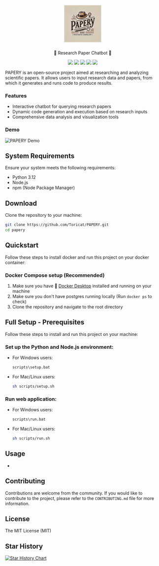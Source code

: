 
<!-- DOCTOC SKIP -->

<h1 align="center">
 <a href="https://www.papery.com">
  <picture>
    <source media="(prefers-color-scheme: dark)" srcset="docs/images/papery_logo.png"/>
    <img height="120" src="docs/images/papery_logo.png"/>
  </picture>
 </a>
 <br />
</h1>
<p align="center">
🚀 Research Paper Chatbot 🚀
</p>
<p align="center">
  <a href="https://www.papery.com/"><img src="https://img.shields.io/badge/Website-blue?logo=googlechrome&logoColor=white"/></a>
  <a href="https://docs.papery.com/"><img src="https://img.shields.io/badge/Docs-yellow?logo=gitbook&logoColor=white"/></a>
  <a href="https://discord.gg/MYEB3xQE"><img src="https://img.shields.io/discord/1300352164748591205?logo=discord&label=discord"/></a>
  <a href="https://github.com/Toricat/PAPERY"><img src="https://img.shields.io/github/stars/Toricat/PAPERY" /></a>
  <a href="https://github.com/papery/papery/blob/main/LICENSE"><img src="https://img.shields.io/github/license/Toricat/PAPERY"/></a>
  <!-- <a href="https://twitter.com/paperyai"><img src="https://img.shields.io/twitter/follow/paperyai?style=social"/></a> -->
  <!-- <a href="https://www.linkedin.com/company/papery-ai"><img src="https://img.shields.io/badge/Follow%20on%20LinkedIn-0077B5?logo=linkedin"/></a> -->
</p>

PAPERY is an open-source project aimed at researching and analyzing scientific papers. It allows users to input research data and papers, from which it generates and runs code to produce results.

### Features
- Interactive chatbot for querying research papers
- Dynamic code generation and execution based on research inputs
- Comprehensive data analysis and visualization tools

### Demo

![PAPERY Demo](docs/images/papery_demo.gif)

## System Requirements

Ensure your system meets the following requirements:

- Python 3.12
- Node.js
- npm (Node Package Manager)

## Download

Clone the repository to your machine:

```bash
git clone https://github.com/Toricat/PAPERY.git
cd papery
```

## Quickstart

Follow these steps to install docker and run this project on your docker container:

### Docker Compose setup (Recommended)

1. Make sure you have 🔗 [Docker Desktop](https://www.docker.com/products/docker-desktop/) installed and running on your machine
2. Make sure you don't have postgres running locally (Run `docker ps` to check)
3. Clone the repository and navigate to the root directory

## Full Setup - Prerequisites 

Follow these steps to install and run this project on your machine:

### Set up the Python and Node.js environment:

- For Windows users:

    ```bash
    scripts\setup.bat
    ```

- For Mac/Linux users:

    ```bash
    sh scripts/setup.sh
    ```
### Run web application:
- For Windows users:

    ```bash
    scripts\run.bat
    ```

- For Mac/Linux users:

    ```bash
    sh scripts/run.sh
    ```
## Usage

- 

## Contributing

Contributions are welcome from the community. If you would like to contribute to the project, please refer to the `CONTRIBUTING.md` file for more information.

## License

The MIT License (MIT)


## Star History

[![Star History Chart](https://api.star-history.com/svg?repos=Toricat/PAPERY&type=Date)](https://star-history.com/#Toricat/PAPERY&Date)
